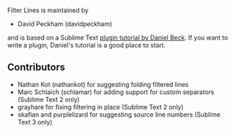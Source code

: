 Filter Lines is maintained by

- David Peckham (davidpeckham)

and is based on a Sublime Text [plugin tutorial by Daniel Beck](http://superuser.com/questions/452189/how-can-i-filter-a-file-for-lines-containing-a-string-in-sublime-text-2). If you want to write a plugin, Daniel's tutorial is a good place to start.

Contributors
------------
- Nathan Kot (nathankot) for suggesting folding filtered lines
- Marc Schlaich (schlamar) for adding support for custom separators (Sublime Text 2 only)
- grayhare for fixing filtering in place (Sublime Text 2 only)
- skafian and purplelizard for suggesting source line numbers (Sublime Text 3 only)
